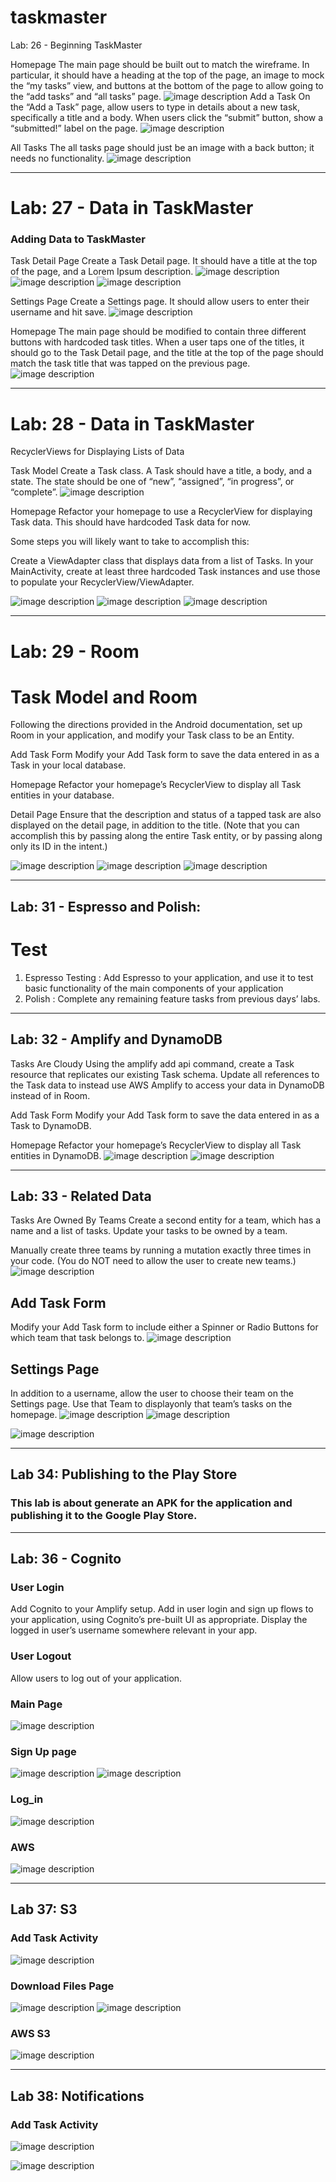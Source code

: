 # taskmaster
Lab: 26 - Beginning TaskMaster


Homepage
The main page should be built out to match the wireframe.
In particular, it should have a heading at the top of the page,
an image to mock the “my tasks” view,
 and buttons at the bottom of the page to allow going to the “add tasks” and “all tasks” page.
![image description](screenshots/img1.png)
Add a Task
On the “Add a Task” page,
allow users to type in details about a new task, specifically a title and a body.
 When users click the “submit” button, show a “submitted!” label on the page.
![image description](screenshots/img3.png)

All Tasks
The all tasks page should just be an image with a back button; it needs no functionality.
![image description](screenshots/img2.png)

****************************************************************************************************
# Lab: 27 - Data in TaskMaster
### Adding Data to TaskMaster

Task Detail Page
Create a Task Detail page. It should have a title at the top of the page, and a Lorem Ipsum description.
![image description](screenshots/img5.png)
![image description](screenshots/img6.png)
![image description](screenshots/img7.png)



Settings Page
Create a Settings page. It should allow users to enter their username and hit save.
![image description](screenshots/img8.png)


Homepage
The main page should be modified to contain three different buttons with hardcoded task titles.
 When a user taps one of the titles, it should go to the Task Detail page, and the title at the top of the page should match the task title that was tapped on the previous page.
![image description](screenshots/img4.png)
****************************************************************************************************
# Lab: 28 - Data in TaskMaster

RecyclerViews for Displaying Lists of Data

Task Model
Create a Task class. A Task should have a title, a body, and a state. The state should be one of “new”, “assigned”, “in progress”, or “complete”.
![image description](screenshots/lab28a.png)


Homepage
Refactor your homepage to use a RecyclerView for displaying Task data. This should have hardcoded Task data for now.



Some steps you will likely want to take to accomplish this:

Create a ViewAdapter class that displays data from a list of Tasks.
In your MainActivity, create at least three hardcoded Task instances and use those to populate your RecyclerView/ViewAdapter.

![image description](screenshots/lab28b.png)
![image description](screenshots/lab28c.png)
![image description](screenshots/lab28d.png)

*****************************************************************************************************
# Lab: 29 - Room

# Task Model and Room

Following the directions provided in the Android documentation, set up Room in your application, and modify your Task class to be an Entity.

Add Task Form
Modify your Add Task form to save the data entered in as a Task in your local database.

Homepage
Refactor your homepage’s RecyclerView to display all Task entities in your database.

Detail Page
Ensure that the description and status of a tapped task are also displayed on the detail page,
 in addition to the title. (Note that you can accomplish this by passing along the entire Task entity,
or by passing along only its ID in the intent.)

![image description](screenshots/lab29a.png)
![image description](screenshots/lab29b.png)
![image description](screenshots/lab29c.png)
****************************************************************************************
## Lab: 31 - Espresso and Polish:
# Test
1. Espresso Testing : Add Espresso to your application, and use it to test basic functionality of the main components of your application
2. Polish : Complete any remaining feature tasks from previous days’ labs.

**********************************************************************************************
## Lab: 32 - Amplify and DynamoDB
Tasks Are Cloudy
Using the amplify add api command, create a Task resource that replicates our existing Task schema. Update all references to the Task data to instead use AWS Amplify to access your data in DynamoDB instead of in Room.

Add Task Form
Modify your Add Task form to save the data entered in as a Task to DynamoDB.

Homepage
Refactor your homepage’s RecyclerView to display all Task entities in DynamoDB.
![image description](screenshots/lab32.png)
![image description](screenshots/lab32b.png)
****************************************************************************************************
## Lab: 33 - Related Data
Tasks Are Owned By Teams
Create a second entity for a team, which has a name and a list of tasks. Update your tasks to be owned by a team.

Manually create three teams by running a mutation exactly three times in your code. (You do NOT need to allow the user to create new teams.)
![image description](screenshots/lab3a.png)

## Add Task Form
Modify your Add Task form to include either a Spinner or Radio Buttons for which team that task belongs to.
![image description](screenshots/lab33b.png)

## Settings Page
In addition to a username, allow the user to choose their team on the Settings page. Use that Team to displayonly that team’s tasks on the homepage.
![image description](screenshots/lab33c.png)
![image description](screenshots/lab33d.png)

![image description](screenshots/lab33e.png)
****************************************************************************************************
## Lab 34: Publishing to the Play Store
### This lab is about generate an APK for the application and publishing it to the Google Play Store.
****************************************************************************************************
## Lab: 36 - Cognito
### User Login
Add Cognito to your Amplify setup. Add in user login and sign up flows to your application, using Cognito’s pre-built UI as appropriate. Display the logged in user’s username somewhere relevant in your app.
### User Logout
Allow users to log out of your application.

### Main Page
![image description](screenshots/lab36-1.png)
### Sign Up page
![image description](screenshots/lab36-2.png)
![image description](screenshots/lab36-3.png)
### Log_in
![image description](screenshots/lab36-4.png)

### AWS
![image description](screenshots/lab36-5.png)
****************************************************************************************************
## Lab 37: S3
### Add Task Activity

![image description](screenshots/lab37a.png)

### Download Files Page

![image description](screenshots/lab37b.png)
![image description](screenshots/lab37c.png)


### AWS S3
![image description](screenshots/lab37d.png)
***********************************************************************************************
## Lab 38:  Notifications
### Add Task Activity

![image description](screenshots/lab38a.png)

![image description](screenshots/lab38b.png)
